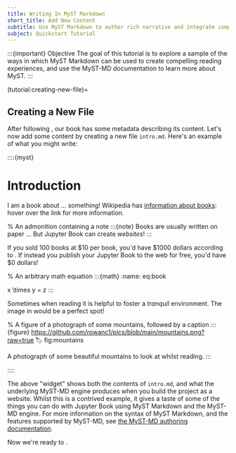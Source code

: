 ```yaml
---
title: Writing In MyST Markdown
short_title: Add New Content
subtitle: Use MyST Markdown to author rich narrative and integrate computation.
subject: Quickstart Tutorial
---
```


:::{important} Objective
The goal of this tutorial is to explore a sample of the ways in which MyST Markdown can be used to create compelling reading experiences, and use the MyST-MD documentation to learn more about MyST.
:::

(tutorial:creating-new-file)=

## Creating a New File

After following [](init.md), our book has some metadata describing its content. Let's now add some content by creating a new file `intro.md`. Here's an example of what you might write:

::::{myst}

# Introduction

I am a book about ... something! Wikipedia has [information about books](wiki:book): hover over the link for more information.

% An admonition containing a note
:::{note}
Books are usually written on paper ... But Jupyter Book can create _websites_!
:::

If you sold 100 books at \$10 per book, you'd have \$1000 dollars according to [](#eq:book). If instead you publish your Jupyter Book to the web for free, you'd have \$0 dollars!

% An arbitrary math equation
:::{math}
:name: eq:book

x \times y = z
:::

Sometimes when reading it is helpful to foster a _tranquil_ environment. The image in [](#fig:mountains) would be a perfect spot!

% A figure of a photograph of some mountains, followed by a caption
:::{figure} https://github.com/rowanc1/pics/blob/main/mountains.png?raw=true
:label: fig:mountains

A photograph of some beautiful mountains to look at whilst reading.
:::

::::

The above "widget" shows both the contents of `intro.md`, and what the underlying MyST-MD engine produces when you build the project as a website. Whilst this is a contrived example, it gives a taste of some of the things you can do with Jupyter Book using MyST Markdown and the MyST-MD engine. For more information on the syntax of MyST Markdown, and the features supported by MyST-MD, see [the MyST-MD authoring documentation](xref:guide/frontmatter).

Now we're ready to [](./build-websites.md).
